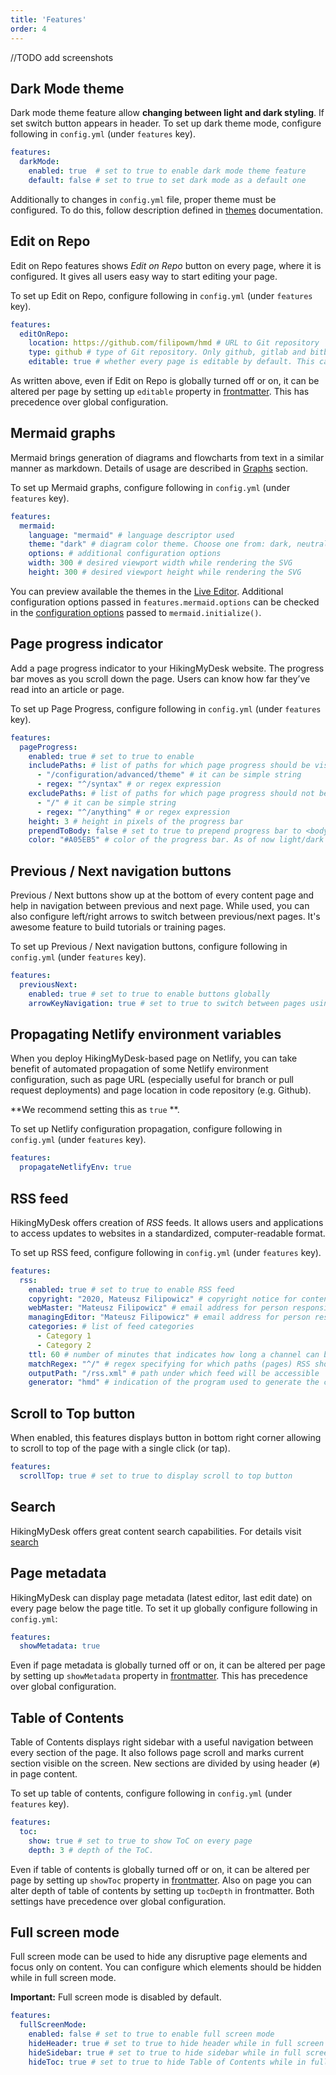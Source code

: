 ```yaml
---
title: 'Features'
order: 4
---
```


//TODO add screenshots

## Dark Mode theme

Dark mode theme feature allow **changing between light and dark
styling**. If set switch button appears in header.
To set up dark theme mode, configure following in `config.yml` (under `features` key).

```yaml
features:
  darkMode:
    enabled: true  # set to true to enable dark mode theme feature
    default: false # set to true to set dark mode as a default one
```

Additionally to changes in `config.yml` file, proper theme must be 
configured. To do this, follow description defined in [themes](/configuration/themes)
documentation.

## Edit on Repo

Edit on Repo features shows _Edit on Repo_ button on every page,
where it is configured. It gives all users easy way to start editing
your page.

To set up Edit on Repo, configure following in `config.yml` (under `features` key).

```yaml
features:
  editOnRepo:
    location: https://github.com/filipowm/hmd # URL to Git repository
    type: github # type of Git repository. Only github, gitlab and bitbucket are supported.
    editable: true # whether every page is editable by default. This can be configured per page setting up 'editable' property in frontmatter
```

As written above, even if Edit on Repo is globally turned off or on, it can be altered
per page by setting up `editable` property in [frontmatter](/editingcontent/page_config#frontmatter). This has precedence
over global configuration.

## Mermaid graphs

Mermaid brings generation of diagrams and flowcharts from text in a similar manner as markdown.
Details of usage are described in [Graphs](/editing/rich_content/graphs) section.

To set up Mermaid graphs, configure following in `config.yml` (under `features` key).

```yaml
features:
  mermaid:
    language: "mermaid" # language descriptor used 
    theme: "dark" # diagram color theme. Choose one from: dark, neutral, forest, default.
    options: # additional configuration options
    width: 300 # desired viewport width while rendering the SVG
    height: 300 # desired viewport height while rendering the SVG
```

You can preview available the themes in the [Live Editor](https://mermaidjs.github.io/mermaid-live-editor).
Additional configuration options passed in `features.mermaid.options` can be checked in the
[configuration options](https://mermaid-js.github.io/mermaid/#/mermaidAPI) passed to `mermaid.initialize()`.

## Page progress indicator

Add a page progress indicator to your HikingMyDesk website. The progress bar moves as
you scroll down the page. Users can know how far they’ve read into an article or page.

To set up Page Progress, configure following in `config.yml` (under `features` key).

```yaml
features:
  pageProgress:
    enabled: true # set to true to enable
    includePaths: # list of paths for which page progress should be visible
      - "/configuration/advanced/theme" # it can be simple string
      - regex: "^/syntax" # or regex expression
    excludePaths: # list of paths for which page progress should not be visible
      - "/" # it can be simple string
      - regex: "^/anything" # or regex expression
    height: 3 # height in pixels of the progress bar
    prependToBody: false # set to true to prepend progress bar to <body>, otherwise append it
    color: "#A05EB5" # color of the progress bar. As of now light/dark mode themes are not supported
```

## Previous / Next navigation buttons

Previous / Next buttons show up at the bottom of every content page and help
in navigation between previous and next page. While used, you can
also configure left/right arrows to switch between previous/next pages.
It's awesome feature to build tutorials or training pages.

To set up Previous / Next navigation buttons, configure following in `config.yml` (under `features` key).

```yaml
features:
  previousNext:
    enabled: true # set to true to enable buttons globally
    arrowKeyNavigation: true # set to true to switch between pages using left/right arrow keys
```

## Propagating Netlify environment variables

When you deploy HikingMyDesk-based page on Netlify, you can take benefit
of automated propagation of some Netlify environment configuration,
such as page URL (especially useful for branch or pull request deployments)
and page location in code repository (e.g. Github).

**We recommend setting this as `true` **.

To set up Netlify configuration propagation, configure following in `config.yml` (under `features` key).

```yaml
features:
  propagateNetlifyEnv: true
```

## RSS feed

HikingMyDesk offers creation of _RSS_ feeds. It allows users and applications 
to access updates to websites in a standardized, computer-readable format.

To set up RSS feed, configure following in `config.yml` (under `features` key).

```yaml
features:
  rss:
    enabled: true # set to true to enable RSS feed
    copyright: "2020, Mateusz Filipowicz" # copyright notice for content in the channel
    webMaster: "Mateusz Filipowicz" # email address for person responsible for technical issues relating to channel
    managingEditor: "Mateusz Filipowicz" # email address for person responsible for editorial content
    categories: # list of feed categories
      - Category 1
      - Category 2
    ttl: 60 # number of minutes that indicates how long a channel can be cached before refreshing from the source
    matchRegex: "^/" # regex specifying for which paths (pages) RSS should be created. Defaults to whole page.
    outputPath: "/rss.xml" # path under which feed will be accessible
    generator: "hmd" # indication of the program used to generate the channel
```

## Scroll to Top button

When enabled, this features displays button in bottom right corner
allowing to scroll to top of the page with a single click (or tap).

```yaml
features:
  scrollTop: true # set to true to display scroll to top button
```

## Search

HikingMyDesk offers great content search capabilities. For details visit [search](/configuration/settingup/search)

## Page metadata

HikingMyDesk can display page metadata (latest editor, last edit date) on every page below
the page title. To set it up globally configure following in `config.yml`:

```yaml
features:
  showMetadata: true
```

Even if page metadata is globally turned off or on, it can be altered
per page by setting up `showMetadata` property in [frontmatter](/editingcontent/page_config#frontmatter). 
This has precedence  over global configuration.

## Table of Contents

Table of Contents displays right sidebar with a useful
navigation between every section of the page. It also follows page scroll
and marks current section visible on the screen. New sections
are divided by using header (`#`) in page content.

To set up table of contents, configure following in `config.yml` (under `features` key).

```yaml
features:
  toc:
    show: true # set to true to show ToC on every page
    depth: 3 # depth of the ToC.
```

Even if table of contents is globally turned off or on, it can be altered
per page by setting up `showToc` property in [frontmatter](/editingcontent/page_config#frontmatter). 
Also on page you can alter depth of table of contents by setting up
`tocDepth` in frontmatter. Both settings have precedence over global configuration.

## Full screen mode

Full screen mode can be used to hide any disruptive page elements
and focus only on content. You can configure which elements should
be hidden while in full screen mode.

**Important:** Full screen mode is disabled by default.

```yaml
features:
  fullScreenMode:
    enabled: false # set to true to enable full screen mode
    hideHeader: true # set to true to hide header while in full screen mode
    hideSidebar: true # set to true to hide sidebar while in full screen mode
    hideToc: true # set to true to hide Table of Contents while in full screen mode
```